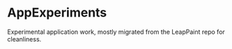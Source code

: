 # AppExperiments
Experimental application work, mostly migrated from the LeapPaint repo for cleanliness.
